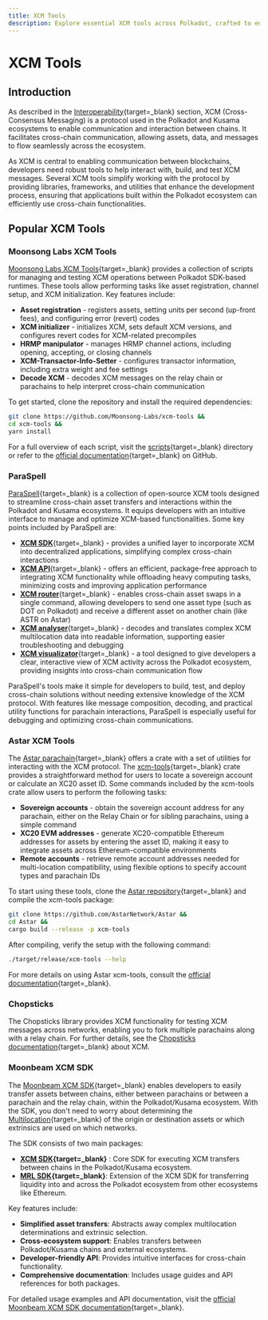 ```yaml
---
title: XCM Tools
description: Explore essential XCM tools across Polkadot, crafted to enhance cross-chain functionality and integration within the ecosystem.
---
```


# XCM Tools

## Introduction

As described in the [Interoperability](/develop/interoperability){target=\_blank} section, XCM (Cross-Consensus Messaging) is a protocol used in the Polkadot and Kusama ecosystems to enable communication and interaction between chains. It facilitates cross-chain communication, allowing assets, data, and messages to flow seamlessly across the ecosystem.

As XCM is central to enabling communication between blockchains, developers need robust tools to help interact with, build, and test XCM messages. Several XCM tools simplify working with the protocol by providing libraries, frameworks, and utilities that enhance the development process, ensuring that applications built within the Polkadot ecosystem can efficiently use cross-chain functionalities.

## Popular XCM Tools

### Moonsong Labs XCM Tools

[Moonsong Labs XCM Tools](https://github.com/Moonsong-Labs/xcm-tools){target=\_blank} provides a collection of scripts for managing and testing XCM operations between Polkadot SDK-based runtimes. These tools allow performing tasks like asset registration, channel setup, and XCM initialization. Key features include:

- **Asset registration** - registers assets, setting units per second (up-front fees), and configuring error (revert) codes
- **XCM initializer** - initializes XCM, sets default XCM versions, and configures revert codes for XCM-related precompiles
- **HRMP manipulator** - manages HRMP channel actions, including opening, accepting, or closing channels
- **XCM-Transactor-Info-Setter** - configures transactor information, including extra weight and fee settings
- **Decode XCM** - decodes XCM messages on the relay chain or parachains to help interpret cross-chain communication

To get started, clone the repository and install the required dependencies:

```bash
git clone https://github.com/Moonsong-Labs/xcm-tools && 
cd xcm-tools &&
yarn install
```

For a full overview of each script, visit the [scripts](https://github.com/Moonsong-Labs/xcm-tools/tree/main/scripts){target=\_blank} directory or refer to the [official documentation](https://github.com/Moonsong-Labs/xcm-tools/blob/main/README.md){target=\_blank} on GitHub.

### ParaSpell

[ParaSpell](https://paraspell.xyz/){target=\_blank} is a collection of open-source XCM tools designed to streamline cross-chain asset transfers and interactions within the Polkadot and Kusama ecosystems. It equips developers with an intuitive interface to manage and optimize XCM-based functionalities. Some key points included by ParaSpell are:

- [**XCM SDK**](https://paraspell.xyz/#xcm-sdk){target=\_blank} - provides a unified layer to incorporate XCM into decentralized applications, simplifying complex cross-chain interactions
- [**XCM API**](https://paraspell.xyz/#xcm-api){target=\_blank} - offers an efficient, package-free approach to integrating XCM functionality while offloading heavy computing tasks, minimizing costs and improving application performance
- [**XCM router**](https://paraspell.xyz/#xcm-router){target=\_blank} - enables cross-chain asset swaps in a single command, allowing developers to send one asset type (such as DOT on Polkadot) and receive a different asset on another chain (like ASTR on Astar)
- [**XCM analyser**](https://paraspell.xyz/#xcm-analyser){target=\_blank} - decodes and translates complex XCM multilocation data into readable information, supporting easier troubleshooting and debugging
- [**XCM visualizator**](https://paraspell.xyz/#xcm-visualizator){target=\_blank} - a tool designed to give developers a clear, interactive view of XCM activity across the Polkadot ecosystem, providing insights into cross-chain communication flow

ParaSpell's tools make it simple for developers to build, test, and deploy cross-chain solutions without needing extensive knowledge of the XCM protocol. With features like message composition, decoding, and practical utility functions for parachain interactions, ParaSpell is especially useful for debugging and optimizing cross-chain communications.

### Astar XCM Tools

The [Astar parachain](https://github.com/AstarNetwork/Astar/tree/master){target=\_blank} offers a crate with a set of utilities for interacting with the XCM protocol. The [xcm-tools](https://github.com/AstarNetwork/Astar/tree/master/bin/xcm-tools){target=\_blank} crate provides a straightforward method for users to locate a sovereign account or calculate an XC20 asset ID. Some commands included by the xcm-tools crate allow users to perform the following tasks:

- **Sovereign accounts** - obtain the sovereign account address for any parachain, either on the Relay Chain or for sibling parachains, using a simple command
- **XC20 EVM addresses** - generate XC20-compatible Ethereum addresses for assets by entering the asset ID, making it easy to integrate assets across Ethereum-compatible environments
- **Remote accounts** - retrieve remote account addresses needed for multi-location compatibility, using flexible options to specify account types and parachain IDs

To start using these tools, clone the [Astar repository](https://github.com/AstarNetwork/Astar){target=\_blank} and compile the xcm-tools package:

```bash
git clone https://github.com/AstarNetwork/Astar &&
cd Astar &&
cargo build --release -p xcm-tools
```

After compiling, verify the setup with the following command:

```bash
./target/release/xcm-tools --help
```
For more details on using Astar xcm-tools, consult the [official documentation](https://docs.astar.network/docs/learn/interoperability/xcm/integration/tools/){target=\_blank}.

### Chopsticks

The Chopsticks library provides XCM functionality for testing XCM messages across networks, enabling you to fork multiple parachains along with a relay chain. For further details, see the [Chopsticks documentation](/tutorials/polkadot-sdk/testing/fork-live-chains/){target=\_blank} about XCM.

### Moonbeam XCM SDK

The [Moonbeam XCM SDK](https://github.com/moonbeam-foundation/xcm-sdk){target=\_blank} enables developers to easily transfer assets between chains, either between parachains or between a parachain and the relay chain, within the Polkadot/Kusama ecosystem. With the SDK, you don't need to worry about determining the [Multilocation](https://github.com/polkadot-fellows/xcm-format?tab=readme-ov-file#7-universal-consensus-location-identifiers){target=\_blank} of the origin or destination assets or which extrinsics are used on which networks.

The SDK consists of two main packages:

- **[XCM SDK](https://github.com/moonbeam-foundation/xcm-sdk/tree/main/packages/sdk){target=\_blank}** : Core SDK for executing XCM transfers between chains in the Polkadot/Kusama ecosystem.
- **[MRL SDK](https://github.com/moonbeam-foundation/xcm-sdk/tree/main/packages/mrl){target=\_blank}**: Extension of the XCM SDK for transferring liquidity into and across the Polkadot ecosystem from other ecosystems like Ethereum.

Key features include:

- **Simplified asset transfers**: Abstracts away complex multilocation determinations and extrinsic selection.
- **Cross-ecosystem support**: Enables transfers between Polkadot/Kusama chains and external ecosystems.
- **Developer-friendly API**: Provides intuitive interfaces for cross-chain functionality.
- **Comprehensive documentation**: Includes usage guides and API references for both packages.

For detailed usage examples and API documentation, visit the [official Moonbeam XCM SDK documentation](https://moonbeam-foundation.github.io/xcm-sdk/latest/){target=\_blank}.

